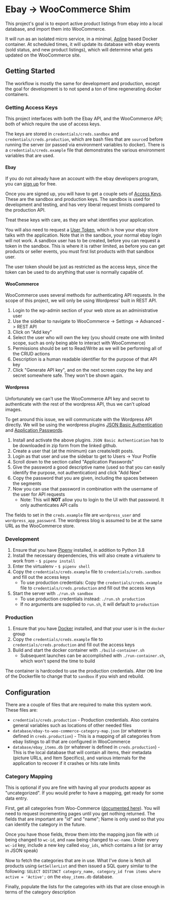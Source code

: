# Ebay -> WooCommerce Shim

This project's goal is to export active product listings from ebay into a local database, and import them into WooCommerce.

It will run as an isolated micro service, in a minimal, [Apline](https://alpinelinux.org/) based Docker container. At scheduled times,
it will update its database with ebay events (sold status, and new product listings), which will determine
what gets updated on the WooCommerce site.

## Getting Started

The workflow is mostly the same for development and production, except the goal for development is to not spend
a ton of time regenerating docker containers.

### Getting Access Keys

This project interfaces with both the Ebay API, and the WooCommerce API; both of which require the use of access keys.

The keys are stored in `credentials/creds.sandbox` and `credentials/creds.production`, which are bash files that are `source`d before running the server (or passed via environment variables to docker). There is a `credentials/creds.example` file that demonstrates the various environment variables that are used.

#### Ebay

If you do not already have an account with the ebay developers program, you can [sign up](https://developer.ebay.com/signin?tab=register) for free.

Once you are signed up, you will have to get a couple sets of [Access Keys](https://developer.ebay.com/my/keys). These are the sandbox and production keys.
The sandbox is used for development and testing, and has very liberal request limists compared to the production API.

Treat these keys with care, as they are what identifies your application. 

You will also need to request a [User Token](https://developer.ebay.com/my/auth/), which is how your ebay store talks with the application. Note that in the sandbox, your normal ebay login will not work.
A sandbox user has to be created, before you can request a token in the sandbox. This is where it is rather limited, as before you can get products or seller events, you must first list products with that sandbox user.

The user token should be just as restricted as the access keys, since the token can be used to do anything that user is normally capable of.

#### WooCommerce

WooCommerce uses several methods for authenticating API requests. In the scope of this project, we will only be using Wordpress' built in REST API.

1. Login to the wp-admin section of your web store as an administrative user
1. Use the sidebar to navigate to WooCommerce -> Settings -> Advanced -> REST API
1. Click on "Add key"
1. Select the user who will own the key (you should create one with limited scope, such as only being able to interact with WooCommerce)
1. Permissions should be set to Read/Write as we will be performing all of the CRUD actions
1. Description is a human readable identifier for the purpose of that API key
1. Click "Generate API key", and on the next screen copy the key and secret somewhere safe. They won't be shown again.

#### Wordpress

Unfortunately we can't use the WooCommerce API key and secret to authenticate with
the rest of the wordpress API, thus we can't upload images.

To get around this issue, we will communicate with the Wordpress API directly. We
will be using the wordpress plugins [JSON Basic Authentication](https://github.com/WP-API/Basic-Auth) and [Application Passwords](https://wordpress.org/plugins/application-passwords/).

1. Install and activate the above plugins. `JSON Basic Authentication` has to be downloaded in zip form from the linked github.
1. Create a user that (at the minimum) can create/edit posts.
1. Login as that user and use the sidebar to get to Users -> Your Profile
1. Scroll down to the section called "Application Passwords"
1. Give the password a good descriptive name (used so that you can easily identify the purpose, not authentication) and click "Add New"
1. Copy the password that you are given, including the spaces between the segments
1. Now you can use that password in combination with the username of the user for API requests
    * Note: This will **NOT** allow you to login to the UI with that password. It only authenticates API calls

The fields to set in the `creds.example` file are `wordpress_user` and `wordpress_app_password`. The wordpress blog is assumed to be at the same URL as the WooCommerce store.

### Development

1. Ensure that you have [Pipenv](https://github.com/pypa/pipenv) installed, in addition to Python 3.8
1. Install the necessary dependencies, this will also create a virtualenv to work from - `$ pipenv install`
1. Enter the virtualenv - `$ pipenv shell`
1. Copy the `credentials/creds.example` file to `credentials/creds.sandbox` and fill out the access keys
    * To use production credentials: Copy the `credentials/creds.example` file to `credentials/creds.production` and fill out the access keys
5. Start the server with `./run.sh sandbox`
    * To use production credentials instead: `./run.sh production`
    * If no arguments are supplied to `run.sh`, it will default to `production`

### Production

1. Ensure that you have [Docker](https://www.docker.com) installed, and that your user is in the `docker` group
1. Copy the `credentials/creds.example` file to `credentials/creds.production` and fill out the access keys
1. Build and start the docker container with `./build-container.sh`
    * Subsequent launches can be accomplished with `./run-container.sh`, which won't spend the time to build

The container is hardcoded to use the production credentials. Alter `CMD` line of the Dockerfile to change that to `sandbox` if you wish and rebuild.

## Configuration

There are a couple of files that are required to make this system work. These files are:
* `credentials/creds.production` - Production credentials. Also contains general variables such as locations of other needed files
* `database/ebay-to-woo-commerce-category-map.json` (or whatever is defined in `creds.production`) - This is a mapping of all categories from ebay listings to all that are configured in WooCommerce
* `database/ebay_items.db` (or whatever is defined in `creds.production`) - This is the local database that will contain all items, their metadata (picture URLs, and Item Specifics), and various internals for the application to recover if it crashes or hits rate limits

### Category Mapping

This is optional if you are fine with having all your products appear as "uncategorized". If you would prefer to have a mapping, get ready for some data entry.

First, get all categories from Woo-Commerce ([documented here](http://woocommerce.github.io/woocommerce-rest-api-docs/#list-all-product-categories)). You will need to request incrementing pages until you get nothing returned. The fields that are important are "id" and "name"; Name is only used so that you can identify the category in the future.

Once you have those fields, throw them into the mapping json file with `id` being changed to `wc-id`, and `name` being changed to `wc-name`.
Under every `wc-id` key, include a new key called `ebay_ids`, which contains a list (or array in JSON speak)

Now to fetch the categories that are in use. What I've done is fetch all products using `GetSellerList` and then issued a SQL query similar to the following:
`SELECT DISTINCT category_name, category_id from items where active = 'Active';` on the `ebay_items.db` database. 

Finally, populate the lists for the categories with ids that are close enough in terms of the category description
